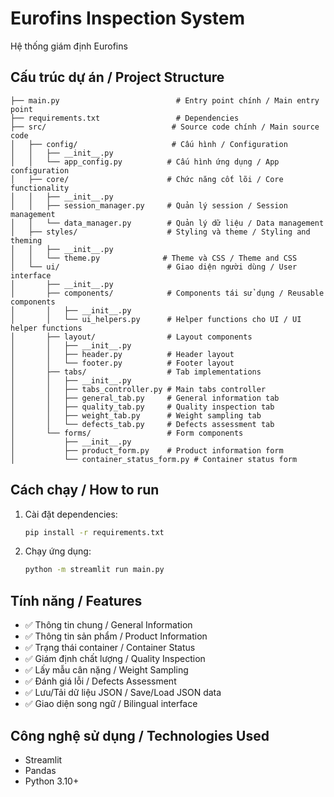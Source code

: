 # Eurofins Inspection System
Hệ thống giám định Eurofins

## Cấu trúc dự án / Project Structure

```
├── main.py                          # Entry point chính / Main entry point
├── requirements.txt                 # Dependencies
├── src/                            # Source code chính / Main source code
│   ├── config/                     # Cấu hình / Configuration
│   │   ├── __init__.py
│   │   └── app_config.py          # Cấu hình ứng dụng / App configuration
│   ├── core/                      # Chức năng cốt lõi / Core functionality
│   │   ├── __init__.py
│   │   ├── session_manager.py     # Quản lý session / Session management
│   │   └── data_manager.py        # Quản lý dữ liệu / Data management
│   ├── styles/                    # Styling và theme / Styling and theming
│   │   ├── __init__.py
│   │   └── theme.py              # Theme và CSS / Theme and CSS
│   └── ui/                        # Giao diện người dùng / User interface
│       ├── __init__.py
│       ├── components/            # Components tái sử dụng / Reusable components
│       │   ├── __init__.py
│       │   └── ui_helpers.py      # Helper functions cho UI / UI helper functions
│       ├── layout/                # Layout components
│       │   ├── __init__.py
│       │   ├── header.py          # Header layout
│       │   └── footer.py          # Footer layout
│       ├── tabs/                  # Tab implementations
│       │   ├── __init__.py
│       │   ├── tabs_controller.py # Main tabs controller
│       │   ├── general_tab.py     # General information tab
│       │   ├── quality_tab.py     # Quality inspection tab
│       │   ├── weight_tab.py      # Weight sampling tab
│       │   └── defects_tab.py     # Defects assessment tab
│       └── forms/                 # Form components
│           ├── __init__.py
│           ├── product_form.py    # Product information form
│           └── container_status_form.py # Container status form
```

## Cách chạy / How to run

1. Cài đặt dependencies:
   ```bash
   pip install -r requirements.txt
   ```

2. Chạy ứng dụng:
   ```bash
   python -m streamlit run main.py
   ```

## Tính năng / Features

- ✅ Thông tin chung / General Information
- ✅ Thông tin sản phẩm / Product Information  
- ✅ Trạng thái container / Container Status
- ✅ Giám định chất lượng / Quality Inspection
- ✅ Lấy mẫu cân nặng / Weight Sampling
- ✅ Đánh giá lỗi / Defects Assessment
- ✅ Lưu/Tải dữ liệu JSON / Save/Load JSON data
- ✅ Giao diện song ngữ / Bilingual interface

## Công nghệ sử dụng / Technologies Used

- Streamlit
- Pandas
- Python 3.10+
